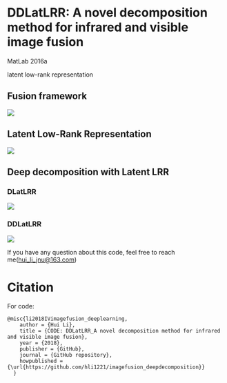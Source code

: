 # DDLatLRR: A novel decomposition method for infrared and visible image fusion

MatLab 2016a

latent low-rank representation

## Fusion framework
![](https://github.com/hli1221/imagefusion_deepdecomposition/blob/master/figures/framework.png)

## Latent Low-Rank Representation
![](https://github.com/hli1221/imagefusion_deepdecomposition/blob/master/figures/latentlrr.png)

## Deep decomposition with Latent LRR

### DLatLRR
![](https://github.com/hli1221/imagefusion_deepdecomposition/blob/master/figures/decomposition.png)

### DDLatLRR
![](https://github.com/hli1221/imagefusion_deepdecomposition/blob/master/figures/DDLatLrr.png)

If you have any question about this code, feel free to reach me(hui_li_jnu@163.com) 

# Citation

For code:
```
@misc{li2018IVimagefusion_deeplearning,
    author = {Hui Li},
    title = {CODE: DDLatLRR_A novel decomposition method for infrared and visible image fusion},
    year = {2018},
    publisher = {GitHub},
    journal = {GitHub repository},
    howpublished = {\url{https://github.com/hli1221/imagefusion_deepdecomposition}}
  }
```
